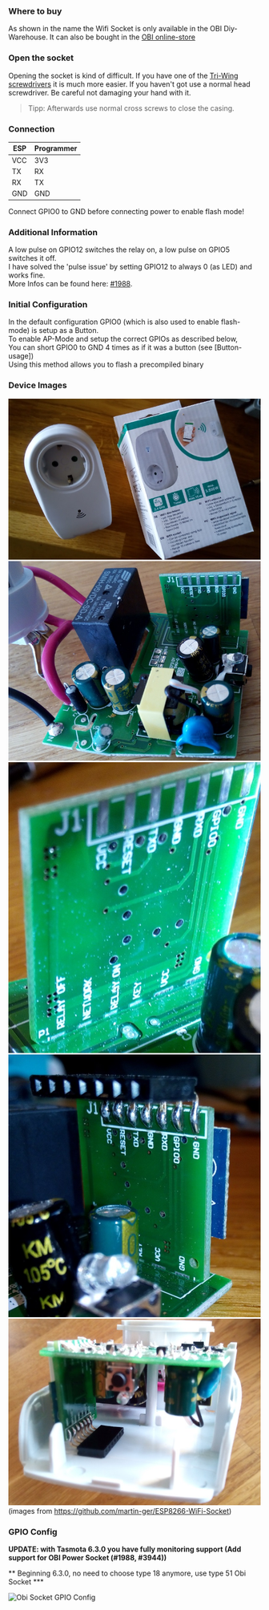 ### Where to buy
As shown in the name the Wifi Socket is only available in the OBI Diy-Warehouse. It can also be bought in the [OBI online-store](https://www.obi.de/hausfunksteuerung/wifi-stecker-schuko/p/2291706) 

### Open the socket
Opening the socket is kind of difficult. If you have one of the [Tri-Wing screwdrivers](https://www.amazon.de/dp/B00154ZYV0/ref=asc_df_B00154ZYV057501798/?tag=googshopde-21&creative=22398&creativeASIN=B00154ZYV0&linkCode=df0&hvadid=214366492459&hvpos=1o1&hvnetw=g&hvrand=5060839556356521171&hvpone=&hvptwo=&hvqmt=&hvdev=c&hvdvcmdl=&hvlocint=&hvlocphy=9044260&hvtargid=pla-420556387190&th=1&psc=1)
it is much more easier. If you haven't got use a normal head screwdriver. Be careful not damaging your hand with it.
> Tipp: Afterwards use normal cross screws to close the casing.

### Connection
| ESP | Programmer |
|-----|------------|
| VCC | 3V3        |
| TX  | RX         |
| RX  | TX         |
| GND | GND        |

Connect GPIO0 to GND before connecting power to enable flash mode!

### Additional Information
A low pulse on GPIO12 switches the relay on, a low pulse on GPIO5 switches it off.  
I have solved the 'pulse issue' by setting GPIO12 to always 0 (as LED) and works fine.   
More Infos can be found here: [#1988](https://github.com/arendst/Tasmota/issues/1988).

### Initial Configuration
In the default configuration GPIO0 (which is also used to enable flash-mode) is setup as a Button.  
To enable AP-Mode and setup the correct GPIOs as described below,  
You can short GPIO0 to GND 4 times as if it was a button (see [Button-usage])  
Using this method allows you to flash a precompiled binary
   
### Device Images
![1](https://raw.githubusercontent.com/reloxx13/reloxx13.github.io/master/media/tasmota/obi-socket/1.jpg)  
![2](https://raw.githubusercontent.com/reloxx13/reloxx13.github.io/master/media/tasmota/obi-socket/2.jpg)  
![3](https://raw.githubusercontent.com/reloxx13/reloxx13.github.io/master/media/tasmota/obi-socket/3.jpg)  
![4](https://raw.githubusercontent.com/reloxx13/reloxx13.github.io/master/media/tasmota/obi-socket/4.jpg)  
![5](https://raw.githubusercontent.com/reloxx13/reloxx13.github.io/master/media/tasmota/obi-socket/5.jpg)     
(images from https://github.com/martin-ger/ESP8266-WiFi-Socket)  

### GPIO Config

**UPDATE: with Tasmota 6.3.0 you have fully monitoring support (Add support for OBI Power Socket (#1988, #3944))**

** Beginning 6.3.0, no need to choose type 18 anymore, use type 51 Obi Socket ***

![Obi Socket GPIO Config](https://user-images.githubusercontent.com/36734573/36541304-c1b5a57c-17dd-11e8-884b-dcf22e985e6b.png)